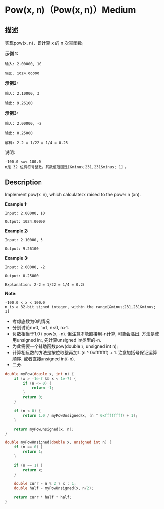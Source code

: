 # Pow(x, n)（Pow(x, n)）Medium
## 描述
实现pow(x, n)，即计算 x 的 n 次幂函数。

**示例 1:**
```
输入: 2.00000, 10

输出: 1024.00000
```


**示例2:**
```
输入: 2.10000, 3

输出: 9.26100
```


**示例3:**
```
输入: 2.00000, -2

输出: 0.25000

解释: 2-2 = 1/22 = 1/4 = 0.25
```

说明:


	-100.0 <x< 100.0
	n是 32 位有符号整数，其数值范围是[&minus;231,231&minus; 1] 。

## Description
Implement pow(x, n), which calculatesx raised to the power n (xn).

**Example 1:**
```
Input: 2.00000, 10

Output: 1024.00000
```


**Example 2:**
```
Input: 2.10000, 3

Output: 9.26100
```


**Example 3:**
```
Input: 2.00000, -2

Output: 0.25000

Explanation: 2-2 = 1/22 = 1/4 = 0.25
```
**Note:**



	-100.0 < x < 100.0
	n is a 32-bit signed integer, within the range[&minus;231,231&minus; 1]



- 考虑底数为0的情况
- 分别讨论n=0, n=1, n<0, n>1.
- 负数相当于1.0 / pow(x, -n). 但注意不能直接用-n计算, 可能会溢出. 方法是使用unsigned int, 先计算unsigned int类型的-n.
- 为此需要一个辅助函数pow(double x, unsigned int n);
- 计算相反数的方法是按位取整再加1: (n ^ 0xffffffff) + 1. 注意加括号保证运算顺序. 或者直接unsigned int(-n).
- 二分.

```c
double myPow(double x, int n) {
	if (x > -1e-7 && x < 1e-7) {
		if (n <= 0) {
			return -1;
		}
		return 0;
	}

	if (n < 0) {
		return 1.0 / myPowUnsigned(x, (n ^ 0xffffffff) + 1);
	}

	return myPowUnsigned(x, n);
}

double myPowUnsigned(double x, unsigned int n) {
	if (n == 0) {
		return 1;
	}

	if (n == 1) {
		return x;
	}

	double curr = n % 2 ? x : 1;
	double half = myPowUnsigned(x, n/2);

	return curr * half * half;
}
```
